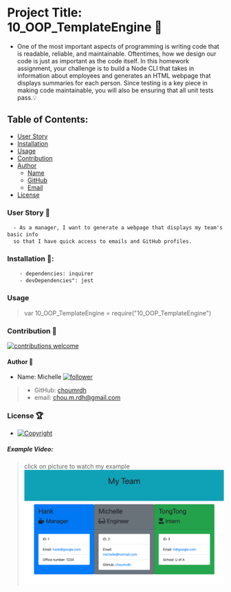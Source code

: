 # Project Title: 10_OOP_TemplateEngine :raised_hands:
  - One of the most important aspects of programming is writing code that is readable, reliable, and maintainable. Oftentimes, how we design our code is just as important as the code itself. In this homework assignment, your challenge is to build a Node CLI that takes in information about employees and generates an HTML webpage that displays summaries for each person. Since testing is a key piece in making code maintainable, you will also be ensuring that all unit tests pass.:bulb: 

  ## Table of Contents:
  - [User Story](#user-story-speech_balloon)
  - [Installation](#installation-floppy_disk)
  - [Usage](#usage)
  - [Contribution](#contribution-handshake)
  - [Author](#author-bust_in_silhouette)
    - [Name](#author-bust_in_silhouette)
    - [GitHub](#author-bust_in_silhouette)
    - [Email](#author-bust_in_silhouette)
  - [License](#license-trophy)
  
  ### User Story :speech_balloon:
```
  - As a manager, I want to generate a webpage that displays my team's basic info 
  so that I have quick access to emails and GitHub profiles.
```
  ###  Installation :floppy_disk::
  
```
    - dependencies: inquirer 
    - devDependencies": jest 
```
  ### Usage

   > var 10_OOP_TemplateEngine = require("10_OOP_TemplateEngine")
  

 ### Contribution :handshake: 
 
 [![contributions welcome](https://img.shields.io/badge/contributions-welcome-brightgreen.svg?style=flat)](https://github.com/choumrdh/10_OOP_TemplateEngine/issues)
  
  
 
  
  #### 	Author :bust_in_silhouette:
   - Name: Michelle [![follower](https://img.shields.io/github/followers/choumrdh?label=follower&style=social)](https://github.com/choumrdh?tab=followers)
  
  > - GitHub: [choumrdh](https://github.com/choumrdh)
  > - email: chou.m.rdh@gmail.com
  >  
  
 ### License :trophy:
   - [![Copyright](https://img.shields.io/badge/Copyright-Michelle-blue)](https://github.com/choumrdh)

##### Example Video:
> click on picture to watch my example
> [![testScreenShot](test.png)](https://drive.google.com/file/d/179dTYmnHEsQwRKk8C9pfnn4HaSgRxbia/view)